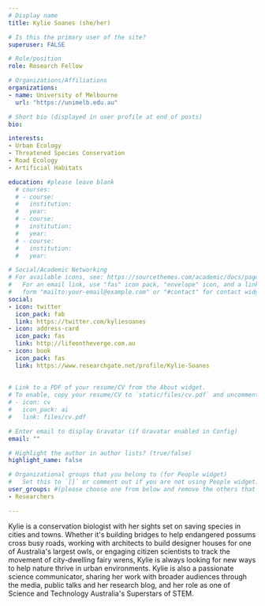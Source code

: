 ```yaml
---
# Display name
title: Kylie Soanes (she/her)

# Is this the primary user of the site?
superuser: FALSE

# Role/position
role: Research Fellow

# Organizations/Affiliations
organizations:
- name: University of Melbourne
  url: "https://unimelb.edu.au"

# Short bio (displayed in user profile at end of posts)
bio: 

interests:
- Urban Ecology
- Threatened Species Conservation
- Road Ecology
- Artificial Habitats

education: #please leave blank
  # courses:
  # - course:
  #   institution:
  #   year:
  # - course:
  #   institution:
  #   year:
  # - course:
  #   institution:
  #   year:

# Social/Academic Networking
# For available icons, see: https://sourcethemes.com/academic/docs/page-builder/#icons
#   For an email link, use "fas" icon pack, "envelope" icon, and a link in the
#   form "mailto:your-email@example.com" or "#contact" for contact widget.
social:
- icon: twitter
  icon_pack: fab
  link: https://twitter.com/kyliesoanes
- icon: address-card
  icon_pack: fas
  link: http://lifeontheverge.com.au
- icon: book
  icon_pack: fas
  link: https://www.researchgate.net/profile/Kylie-Soanes
    
  
# Link to a PDF of your resume/CV from the About widget.
# To enable, copy your resume/CV to `static/files/cv.pdf` and uncomment the lines below.
# - icon: cv
#   icon_pack: ai
#   link: files/cv.pdf

# Enter email to display Gravatar (if Gravatar enabled in Config)
email: ""

# Highlight the author in author lists? (true/false)
highlight_name: false

# Organizational groups that you belong to (for People widget)
#   Set this to `[]` or comment out if you are not using People widget.
user_groups: #(please choose one from below and remove the others that aren't needed)
- Researchers

---
```



Kylie is a conservation biologist with her sights set on saving species in cities and towns. Whether it's building bridges to help endangered possums cross busy roads,  working with architects to build designer houses for one of Australia's largest owls, or engaging citizen scientists to track the movement of city-dwelling fairy wrens, Kylie is always looking for new ways to help nature thrive in urban environments. Kylie is also a passionate science communicator, sharing her work with broader audiences through the media, public talks and her research blog, and her role as one of Science and Technology Australia's Superstars of STEM.